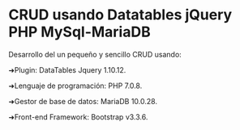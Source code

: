 # CRUD usando Datatables jQuery PHP MySql-MariaDB
Desarrollo del un pequeño y sencillo CRUD usando:

➜Plugin: DataTables Jquery 1.10.12.

➜Lenguaje de programación: PHP 7.0.8.

➜Gestor de base de datos: MariaDB 10.0.28.

➜Front-end Framework: Bootstrap v3.3.6.
